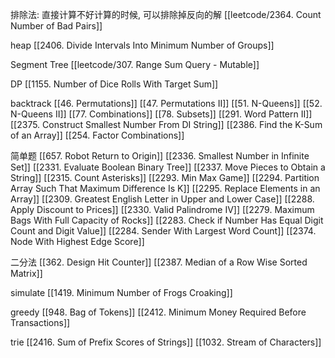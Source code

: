 
排除法:
直接计算不好计算的时候, 可以排除掉反向的解
[[leetcode/2364. Count Number of Bad Pairs]]

heap
[[2406. Divide Intervals Into Minimum Number of Groups]]


Segment Tree
[[leetcode/307. Range Sum Query - Mutable]]

DP
[[1155. Number of Dice Rolls With Target Sum]]

backtrack
[[46. Permutations]]
[[47. Permutations II]]
[[51. N-Queens]]
[[52. N-Queens II]]
[[77. Combinations]]
[[78. Subsets]]
[[291. Word Pattern II]]
[[2375. Construct Smallest Number From DI String]]
[[2386. Find the K-Sum of an Array]]
[[254. Factor Combinations]]

简单题
[[657. Robot Return to Origin]]
[[2336. Smallest Number in Infinite Set]]
[[2331. Evaluate Boolean Binary Tree]]
[[2337. Move Pieces to Obtain a String]]
[[2315. Count Asterisks]]
[[2293. Min Max Game]]
[[2294. Partition Array Such That Maximum Difference Is K]]
[[2295. Replace Elements in an Array]]
[[2309. Greatest English Letter in Upper and Lower Case]]
[[2288. Apply Discount to Prices]]
[[2330. Valid Palindrome IV]]
[[2279. Maximum Bags With Full Capacity of Rocks]]
[[2283. Check if Number Has Equal Digit Count and Digit Value]]
[[2284. Sender With Largest Word Count]]
[[2374. Node With Highest Edge Score]]

二分法
[[362. Design Hit Counter]]
[[2387. Median of a Row Wise Sorted Matrix]]


simulate
[[1419. Minimum Number of Frogs Croaking]]

greedy
[[948. Bag of Tokens]]
[[2412. Minimum Money Required Before Transactions]]


trie
[[2416. Sum of Prefix Scores of Strings]]
[[1032. Stream of Characters]]